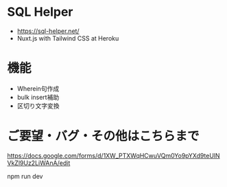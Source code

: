 # SQL Helper
* https://sql-helper.net/
* Nuxt.js with Tailwind CSS at Heroku

# 機能
* Wherein句作成
* bulk insert補助
* 区切り文字変換

# ご要望・バグ・その他はこちらまで
https://docs.google.com/forms/d/1XW_PTXWqHCwuVQm0Yo9pYXd9teUlNVkZl9Uz2LiWAnA/edit



npm run dev

